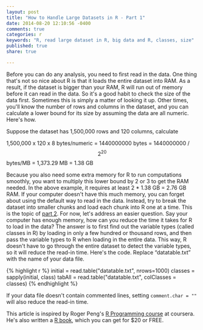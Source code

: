 ```yaml
---
layout: post
title: "How to Handle Large Datasets in R - Part 1"
date: 2014-08-20 12:10:56 -0400
comments: true
categories: r
keywords: "R, read large dataset in R, big data and R, classes, size"
published: true
share: true

---
```

Before you can do any analysis, you need to first read in the data. One thing that's not so nice about R is that it loads the entire dataset into RAM. As a result, if the dataset is bigger than your RAM, R will run out of memory before it can read in the data. So it's a good habit to check the size of the data first. Sometimes this is simply a matter of looking it up. Other times, you'll know the number of rows and columns in the dataset, and you can calculate a lower bound for its size by assuming the data are all numeric. Here's how.

Suppose the dataset has 1,500,000 rows and 120 columns, calculate
>
1,500,000 x 120 x 8 bytes/numeric
= 1440000000 bytes = 1440000000 / $$2^{20}$$ bytes/MB
= 1,373.29 MB = 1.38 GB


Because you also need some extra memory for R to run computations smoothly, you want to multiply this lower bound by 2 or 3 to get the RAM needed. In the above example, it requires at least 2 * 1.38 GB = 2.76 GB RAM. If your computer doesn't have this much memory, you can forget about using the default way to read in the data. Instead, try to break the dataset into smaller chunks and load each chunk into R one at a time. This is the topic of [part 2](http://masterr.org/r/how-to-handle-large-datasets-in-r-part-2/). For now, let's address an easier question. Say your computer has enough memory, how can you reduce the time it takes for R to load in the data? The answer is to first find out the variable types (called classes in R) by loading in only a few hundred or thousand rows, and then pass the variable types to R when loading in the entire data. This way, R doesn't have to go through the entire dataset to detect the variable types, so it will reduce the read-in time. Here's the code. Replace “datatable.txt” with the name of your data file.

{% highlight r %}
initial = read.table("datatable.txt", nrows=1000)
classes = sapply(initial, class)
tabAll = read.table("datatable.txt", colClasses = classes)
{% endhighlight %}

If your data file doesn't contain commented lines, setting 
`comment.char = ""` will also reduce the read-in time. 

This article is inspired by Roger Peng's [R Programming course](https://www.coursera.org/learn/r-programming) at coursera. He's also written a [R book](https://leanpub.com/rprogramming), which you can get for $20 or FREE.
